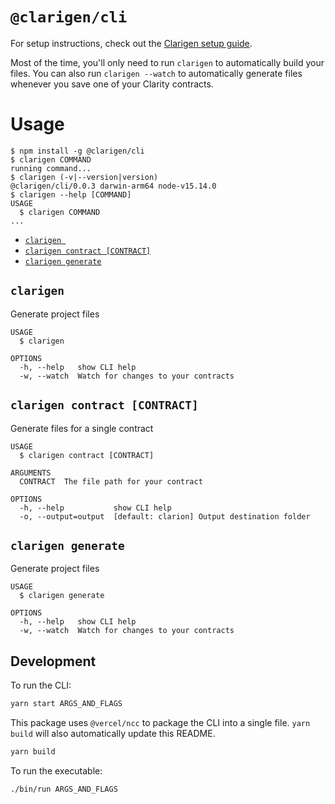 # `@clarigen/cli`

For setup instructions, check out the [Clarigen setup guide](https://github.com/hstove/clarigen#setup-guide).

Most of the time, you'll only need to run `clarigen` to automatically build your files. You can also run `clarigen --watch` to automatically generate files whenever you save one of your Clarity contracts.

# Usage

<!-- usage -->

```sh-session
$ npm install -g @clarigen/cli
$ clarigen COMMAND
running command...
$ clarigen (-v|--version|version)
@clarigen/cli/0.0.3 darwin-arm64 node-v15.14.0
$ clarigen --help [COMMAND]
USAGE
  $ clarigen COMMAND
...
```

<!-- usagestop -->

<!-- commands -->

- [`clarigen `](#clarigen-)
- [`clarigen contract [CONTRACT]`](#clarigen-contract-contract)
- [`clarigen generate`](#clarigen-generate)

## `clarigen `

Generate project files

```
USAGE
  $ clarigen

OPTIONS
  -h, --help   show CLI help
  -w, --watch  Watch for changes to your contracts
```

## `clarigen contract [CONTRACT]`

Generate files for a single contract

```
USAGE
  $ clarigen contract [CONTRACT]

ARGUMENTS
  CONTRACT  The file path for your contract

OPTIONS
  -h, --help           show CLI help
  -o, --output=output  [default: clarion] Output destination folder
```

## `clarigen generate`

Generate project files

```
USAGE
  $ clarigen generate

OPTIONS
  -h, --help   show CLI help
  -w, --watch  Watch for changes to your contracts
```

<!-- commandsstop -->

## Development

To run the CLI:

```bash
yarn start ARGS_AND_FLAGS
```

This package uses `@vercel/ncc` to package the CLI into a single file. `yarn build` will also automatically update this README.

```bash
yarn build
```

To run the executable:

```bash
./bin/run ARGS_AND_FLAGS
```
